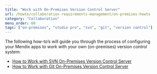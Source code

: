 ```yaml
---
title: "Work with On-Premises Version Control Server"
url: /howto/collaboration-requirements-management/on-premises-howto
category: "Collaboration"
menu_order: 60
tags: ["on-premises", "studio pro", "svn", "git", "version control"]
---
```


The following how-to’s will guide you through the process of configuring your Mendix apps to work with your own (on-premises) version control system:

* [How to Work with SVN On-Premises Version Control Server](on-premises-svn-howto)
* [How to Work with Git On-Premises Version Control Server](on-premises-git-howto)
